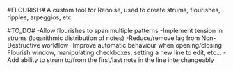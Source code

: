 #FLOURISH#
A custom tool for Renoise, used to create strums, flourishes, ripples, arpeggios, etc

#TO_DO#
-Allow flourishes to span multiple patterns
-Implement tension in strums (logarithmic distribution of notes)
-Reduce/remove lag from Non-Destructive workflow
-Improve automatic behaviour when opening/closing Flourish window, manipulating checkboxes, setting a new line to edit, etc...
-Add ability to strum to/from the first/last note in the line interchangeably
